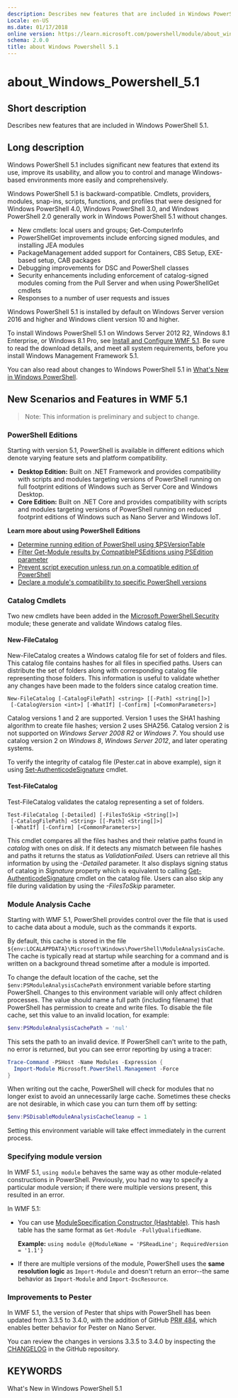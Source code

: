 ```yaml
---
description: Describes new features that are included in Windows PowerShell 5.1.
Locale: en-US
ms.date: 01/17/2018
online version: https://learn.microsoft.com/powershell/module/about_windows_powershell_5.1?view=powershell-5.1&WT.mc_id=ps-gethelp
schema: 2.0.0
title: about Windows Powershell 5.1
---
```


# about_Windows_Powershell_5.1

## Short description

Describes new features that are included in Windows PowerShell 5.1.

## Long description

Windows PowerShell 5.1 includes significant new features that extend its use,
improve its usability, and allow you to control and manage Windows-based
environments more easily and comprehensively.

Windows PowerShell 5.1 is backward-compatible. Cmdlets, providers, modules,
snap-ins, scripts, functions, and profiles that were designed for Windows
PowerShell 4.0, Windows PowerShell 3.0, and Windows PowerShell 2.0 generally
work in Windows PowerShell 5.1 without changes.

- New cmdlets: local users and groups; Get-ComputerInfo
- PowerShellGet improvements include enforcing signed modules, and installing
  JEA modules
- PackageManagement added support for Containers, CBS Setup, EXE-based setup,
  CAB packages
- Debugging improvements for DSC and PowerShell classes
- Security enhancements including enforcement of catalog-signed modules coming
  from the Pull Server and when using PowerShellGet cmdlets
- Responses to a number of user requests and issues

Windows PowerShell 5.1 is installed by default on Windows Server version 2016 and higher and Windows
client version 10 and higher.

To install Windows PowerShell 5.1 on Windows Server 2012 R2, Windows 8.1 Enterprise, or Windows 8.1
Pro, see [Install and Configure WMF 5.1](/powershell/scripting/wmf/setup/install-configure). Be sure
to read the download details, and meet all system requirements, before you install Windows
Management Framework 5.1.

You can also read about changes to Windows PowerShell 5.1 in
[What's New in Windows PowerShell](/powershell/scripting/windows-powershell/whats-new/what-s-new-in-windows-powershell-50).

## New Scenarios and Features in WMF 5.1

> Note: This information is preliminary and subject to change.

### PowerShell Editions
Starting with version 5.1, PowerShell is available in different editions which denote varying feature sets and platform compatibility.

- **Desktop Edition:** Built on .NET Framework and provides compatibility with
  scripts and modules targeting versions of PowerShell running on full footprint
  editions of Windows such as Server Core and Windows Desktop.
- **Core Edition:** Built on .NET Core and provides compatibility with scripts
  and modules targeting versions of PowerShell running on reduced footprint
  editions of Windows such as Nano Server and Windows IoT.

**Learn more about using PowerShell Editions**

- [Determine running edition of PowerShell using $PSVersionTable](/powershell/module/microsoft.powershell.core/about/about_automatic_variables)
- [Filter Get-Module results by CompatiblePSEditions using PSEdition parameter](/powershell/module/microsoft.powershell.core/get-module)
- [Prevent script execution unless run on a compatible edition of PowerShell](/powershell/gallery/concepts/script-psedition-support)
- [Declare a module's compatibility to specific PowerShell versions](/powershell/gallery/concepts/module-psedition-support)

### Catalog Cmdlets

Two new cmdlets have been added in the
[Microsoft.PowerShell.Security](/previous-versions/windows/powershell-scripting/hh847877(v=wps.640))
module; these generate and validate Windows catalog files.

#### New-FileCatalog

New-FileCatalog creates a Windows catalog file for set of folders and files.
This catalog file contains hashes for all files in specified paths. Users can
distribute the set of folders along with corresponding catalog file
representing those folders. This information is useful to validate whether any
changes have been made to the folders since catalog creation time.

```
New-FileCatalog [-CatalogFilePath] <string> [[-Path] <string[]>]
 [-CatalogVersion <int>] [-WhatIf] [-Confirm] [<CommonParameters>]
```

Catalog versions 1 and 2 are supported. Version 1 uses the SHA1 hashing
algorithm to create file hashes; version 2 uses SHA256. Catalog version 2 is
not supported on *Windows Server 2008 R2* or *Windows 7*. You should use
catalog version 2 on *Windows 8*, *Windows Server 2012*, and later operating
systems.

To verify the integrity of catalog file (Pester.cat in above example), sign it
using
[Set-AuthenticodeSignature](/powershell/module/microsoft.powershell.security/set-authenticodesignature)
cmdlet.

#### Test-FileCatalog

Test-FileCatalog validates the catalog representing a set of folders.

```
Test-FileCatalog [-Detailed] [-FilesToSkip <String[]>]
 [-CatalogFilePath] <String> [[-Path] <String[]>]
 [-WhatIf] [-Confirm] [<CommonParameters>]
```

This cmdlet compares all the files hashes and their relative paths found in
*catalog* with ones on *disk*. If it detects any mismatch between file hashes
and paths it returns the status as *ValidationFailed*. Users can retrieve all
this information by using the *-Detailed* parameter. It also displays signing
status of catalog in *Signature* property which is equivalent to calling
[Get-AuthenticodeSignature](/powershell/module/microsoft.powershell.security/get-authenticodesignature)
cmdlet on the catalog file. Users can also skip any file during validation by
using the *-FilesToSkip* parameter.

### Module Analysis Cache

Starting with WMF 5.1, PowerShell provides control over the file that is used
to cache data about a module, such as the commands it exports.

By default, this cache is stored in the file
`${env:LOCALAPPDATA}\Microsoft\Windows\PowerShell\ModuleAnalysisCache`. The
cache is typically read at startup while searching for a command and is
written on a background thread sometime after a module is imported.

To change the default location of the cache, set the
`$env:PSModuleAnalysisCachePath` environment variable before starting
PowerShell. Changes to this environment variable will only affect children
processes. The value should name a full path (including filename) that
PowerShell has permission to create and write files. To disable the file
cache, set this value to an invalid location, for example:

```powershell
$env:PSModuleAnalysisCachePath = 'nul'
```

This sets the path to an invalid device. If PowerShell can't write to the
path, no error is returned, but you can see error reporting by using a tracer:

```powershell
Trace-Command -PSHost -Name Modules -Expression {
  Import-Module Microsoft.PowerShell.Management -Force
}
```

When writing out the cache, PowerShell will check for modules that no longer
exist to avoid an unnecessarily large cache. Sometimes these checks are not
desirable, in which case you can turn them off by setting:

```powershell
$env:PSDisableModuleAnalysisCacheCleanup = 1
```

Setting this environment variable will take effect immediately in the current
process.

### Specifying module version

In WMF 5.1, `using module` behaves the same way as other module-related
constructions in PowerShell. Previously, you had no way to specify a
particular module version; if there were multiple versions present, this
resulted in an error.

In WMF 5.1:

* You can use [ModuleSpecification Constructor (Hashtable)](/dotnet/api/microsoft.powershell.commands.modulespecification.-ctor).
  This hash table has the same format as `Get-Module -FullyQualifiedName`.

  **Example:** `using module @{ModuleName = 'PSReadLine'; RequiredVersion = '1.1'}`

* If there are multiple versions of the module, PowerShell uses the **same
  resolution logic** as `Import-Module` and doesn't return an error--the same
  behavior as `Import-Module` and `Import-DscResource`.

### Improvements to Pester

In WMF 5.1, the version of Pester that ships with PowerShell has been updated
from 3.3.5 to 3.4.0, with the addition of GitHub [PR# 484](https://github.com/pester/Pester/pull/484),
which enables better behavior for Pester on Nano Server.

You can review the changes in versions 3.3.5 to 3.4.0 by inspecting the
[CHANGELOG](https://github.com/pester/Pester/blob/main/docs/CHANGELOG.md) in the GitHub repository.

## KEYWORDS

What's New in Windows PowerShell 5.1
